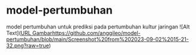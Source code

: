 # model-pertumbuhan
model pertumbuhan untuk prediksi pada pertumbuhan kultur jaringan
![Alt Text]([URL Gambar](https://github.com/anggileo/model-pertumbuhan/blob/main/Screenshot%20from%202023-09-02%2015-21-32.png?raw=true)https://github.com/anggileo/model-pertumbuhan/blob/main/Screenshot%20from%202023-09-02%2015-21-32.png?raw=true)

